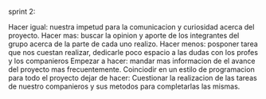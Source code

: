 sprint 2:

Hacer igual: nuestra impetud para la comunicacion y curiosidad acerca del proyecto. 
Hacer mas: buscar la opinion y aporte de los integrantes del grupo acerca de la parte de cada uno realizo.
Hacer menos: posponer tarea que nos cuestan realizar, dedicarle poco espacio a las dudas con los profes y los companieros
Empezar a hacer: mandar mas informacion de el avance del proyecto mas frecuentemente. Coinciodir en un estilo de programacion para todo el proyecto
dejar de hacer: Cuestionar la realizacion de las tareas de nuestro companieros y sus metodos para completarlas las mismas.